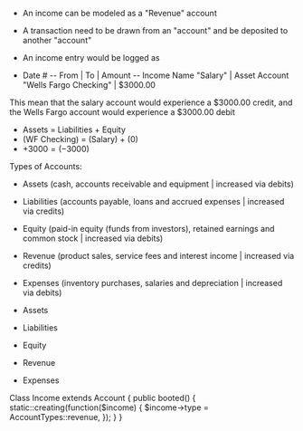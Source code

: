 
- An income can be modeled as a "Revenue" account
- A transaction need to be drawn from an "account" and be deposited to another "account"

- An income entry would be logged as

- Date #
-- From | To | Amount
-- Income Name "Salary" | Asset Account "Wells Fargo Checking" | $3000.00

This mean that the salary account would experience a $3000.00 credit, and the Wells Fargo account would experience a $3000.00 debit

- Assets = Liabilities + Equity
- (WF Checking) = (Salary) + (0)
- +$3000 = (-$3000)

Types of Accounts:
- Assets (cash, accounts receivable and equipment | increased via debits)
- Liabilities (accounts payable, loans and accrued expenses | increased via credits)
- Equity (paid-in equity (funds from investors), retained earnings and common stock | increased via debits)
- Revenue (product sales, service fees and interest income | increased via credits)
- Expenses (inventory purchases, salaries and depreciation | increased via debits)

- Assets
- Liabilities
- Equity 
- Revenue
- Expenses 

Class Income extends Account
{
    public booted()
    {
        static::creating(function($income) {
            $income->type = AccountTypes::revenue,
        });
    }
}